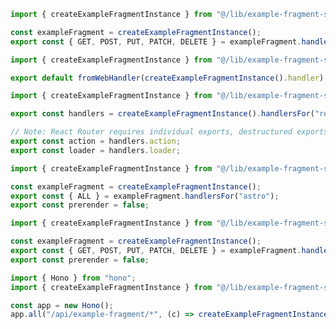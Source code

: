 ```ts title="app/api/example-fragment/[...all]/route.ts" tab="Next.js"
import { createExampleFragmentInstance } from "@/lib/example-fragment-server";

const exampleFragment = createExampleFragmentInstance();
export const { GET, POST, PUT, PATCH, DELETE } = exampleFragment.handlersFor("next-js");
```

```ts title="server/api/example-fragment/[...all].ts" tab="Nuxt"
import { createExampleFragmentInstance } from "@/lib/example-fragment-server";

export default fromWebHandler(createExampleFragmentInstance().handler);
```

```ts title="app/routes/api/example-fragment.tsx" tab="React Router v7"
import { createExampleFragmentInstance } from "@/lib/example-fragment-server";

export const handlers = createExampleFragmentInstance().handlersFor("react-router");

// Note: React Router requires individual exports, destructured exports don't work
export const action = handlers.action;
export const loader = handlers.loader;
```

```ts title="pages/api/example-fragment/[...all].ts" tab="Astro"
import { createExampleFragmentInstance } from "@/lib/example-fragment-server";

const exampleFragment = createExampleFragmentInstance();
export const { ALL } = exampleFragment.handlersFor("astro");
export const prerender = false;
```

```ts title="routes/api/example-fragment/[...path].ts" tab="SvelteKit"
import { createExampleFragmentInstance } from "@/lib/example-fragment-server";

const exampleFragment = createExampleFragmentInstance();
export const { GET, POST, PUT, PATCH, DELETE } = exampleFragment.handlersFor("svelte-kit");
export const prerender = false;
```

```ts title="index.ts", tab="Hono"
import { Hono } from "hono";
import { createExampleFragmentInstance } from "@/lib/example-fragment-server";

const app = new Hono();
app.all("/api/example-fragment/*", (c) => createExampleFragmentInstance().handler(c.req.raw));
```
